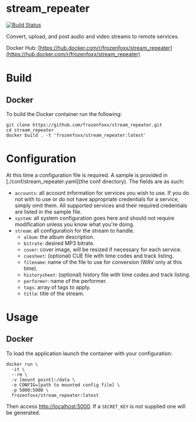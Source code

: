 # stream_repeater

[![Build Status](https://cloud.drone.io/api/badges/frozenfoxx/stream_repeater/status.svg?ref=refs/heads/main)](https://cloud.drone.io/frozenfoxx/stream_repeater)

Convert, upload, and post audio and video streams to remote services.

Docker Hub: [https://hub.docker.com/r/frozenfoxx/stream_repeater](https://hub.docker.com/r/frozenfoxx/stream_repeater)

# Build

## Docker

To build the Docker container run the following:

```
git clone https://github.com/frozenfoxx/stream_repeater.git
cd stream_repeater
docker build . -t 'frozenfoxx/stream_repeater:latest'
```

# Configuration

At this time a configuration file is required. A sample is provided in [./conf/stream_repeater.yaml](the conf directory). The fields are as such:

* `accounts`: all account information for services you wish to use. If you do not with to use or do not have appropriate credentials for a service, simply omit them. All supported services and their required credentials are listed in the sample file.
* `system`: all system configuration goes here and should not require modification unless you know what you're doing.
* `stream`: all configuration for the stream to handle.
  * `album`: the album description.
  * `bitrate`: desired MP3 bitrate.
  * `cover`: cover image, will be resized if necessary for each service.
  * `cuesheet`: (optional) CUE file with time codes and track listing.
  * `filename`: name of the file to use for conversion (WAV only at this time).
  * `historysheet`: (optional) history file with time codes and track listing.
  * `performer`: name of the performer.
  * `tags`: array of tags to apply.
  * `title`: title of the stream.

# Usage

## Docker

To load the application launch the container with your configuration:

```
docker run \
  -it \
  --rm \
  -v [mount point]:/data \
  -e CONFIG=[path to mounted config file] \
  -p 5000:5000 \
  frozenfoxx/stream_repeater:latest
```

Then access [http://localhost:5000](http://localhost:5000). If a `SECRET_KEY` is not supplied one will be generated.
